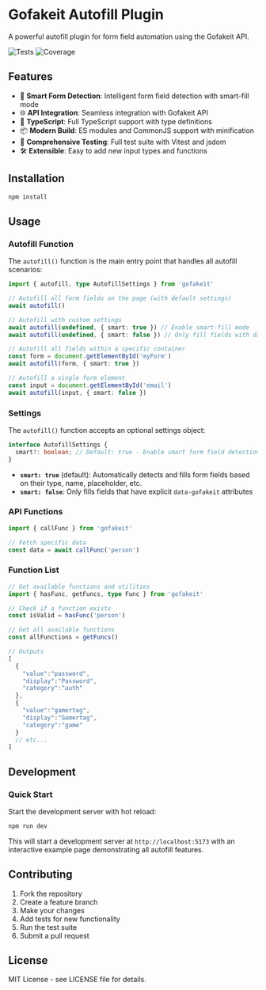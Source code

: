 # Gofakeit Autofill Plugin

A powerful autofill plugin for form field automation using the Gofakeit API.

![Tests](https://img.shields.io/badge/tests-102%20passed-brightgreen) ![Coverage](https://img.shields.io/badge/coverage-75.1%25-green)

## Features

- 🎯 **Smart Form Detection**: Intelligent form field detection with smart-fill mode
- 🌐 **API Integration**: Seamless integration with Gofakeit API
- 🔧 **TypeScript**: Full TypeScript support with type definitions
- 📦 **Modern Build**: ES modules and CommonJS support with minification
- 🧪 **Comprehensive Testing**: Full test suite with Vitest and jsdom
- 🛠️ **Extensible**: Easy to add new input types and functions

## Installation

```bash
npm install
```

## Usage

### Autofill Function

The `autofill()` function is the main entry point that handles all autofill scenarios:

```typescript
import { autofill, type AutofillSettings } from 'gofakeit'

// Autofill all form fields on the page (with default settings)
await autofill()

// Autofill with custom settings
await autofill(undefined, { smart: true }) // Enable smart-fill mode
await autofill(undefined, { smart: false }) // Only fill fields with data-gofakeit attributes

// Autofill all fields within a specific container
const form = document.getElementById('myForm')
await autofill(form, { smart: true })

// Autofill a single form element
const input = document.getElementById('email')
await autofill(input, { smart: false })
```

### Settings

The `autofill()` function accepts an optional settings object:

```typescript
interface AutofillSettings {
  smart?: boolean; // Default: true - Enable smart form field detection
}
```

- **`smart: true`** (default): Automatically detects and fills form fields based on their type, name, placeholder, etc.
- **`smart: false`**: Only fills fields that have explicit `data-gofakeit` attributes

### API Functions

```typescript
import { callFunc } from 'gofakeit'

// Fetch specific data
const data = await callFunc('person')
```

### Function List

```typescript
// Get available functions and utilities
import { hasFunc, getFuncs, type Func } from 'gofakeit'

// Check if a function exists
const isValid = hasFunc('person')

// Get all available functions
const allFunctions = getFuncs()

// Outputs
[
  {
    "value":"password",
    "display":"Password",
    "category":"auth"
  },
  {
    "value":"gamertag",
    "display":"Gamertag",
    "category":"game"
  }
  // etc...
]
```

## Development

### Quick Start

Start the development server with hot reload:

```bash
npm run dev
```

This will start a development server at `http://localhost:5173` with an interactive example page demonstrating all autofill features.

## Contributing

1. Fork the repository
2. Create a feature branch
3. Make your changes
4. Add tests for new functionality
5. Run the test suite
6. Submit a pull request

## License

MIT License - see LICENSE file for details.
